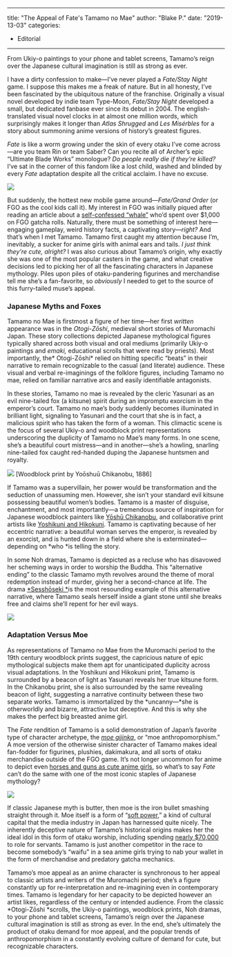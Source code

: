 
---
title: "The Appeal of Fate's Tamamo no Mae"
author: "Blake P."
date: "2019-13-03"
categories:
- Editorial
---

From Ukiy-o paintings to your phone and tablet screens, Tamamo’s reign over the Japanese cultural imagination is still as strong as ever.

I have a dirty confession to make—I’ve never played a *Fate/Stay Night* game. I suppose this makes me a freak of nature. But in all honesty, I’ve been fascinated by the ubiquitous nature of the franchise. Originally a visual novel developed by indie team Type-Moon, *Fate/Stay Night* developed a small, but dedicated fanbase ever since its debut in 2004. The english-translated visual novel clocks in at almost one million words, which surprisingly makes it longer than *Atlas Shrugged* and *Les Misérbles* for a story about summoning anime versions of history’s greatest figures. 

*Fate* is like a worm growing under the skin of every otaku I’ve come across—are you team Rin or team Saber? Can you recite all of Archer’s epic “Ultimate Blade Works” monologue? *Do people really die if they’re killed?* I’ve sat in the corner of this fandom like a lost child, washed and blinded by every *Fate* adaptation despite all the critical acclaim. I have no excuse.

![](https://lh4.googleusercontent.com/C12t97iRIGPrY41yxvSYbJSIWfqJ_wPz6sNPWuP6vvQ2_tBxzSjdR0LKQctjZYtperNEAhEJ-15P8iq-XwzBkmysZwkQGkz0UV3ZUdNl0lOOnsgmzuV6To1FCkd-sEC-8e7ssLA)

But suddenly, the hottest new mobile game around—*Fate/Grand Order* (or FGO as the cool kids call it). My interest in FGO was initially piqued after reading an article about a [self-confessed “whale”](https://www.escapistmagazine.com/v2/2018/10/12/confessions-of-a-mobile-gaming-whale/) who’d spent over $1,000 on FGO gatcha rolls. Naturally, there must be something of interest here—engaging gameplay, weird history facts, a captivating story—*right?* And that’s when I met Tamamo. Tamamo first caught my attention because I’m, inevitably, a sucker for anime girls with animal ears and tails. *I just think they’re cute, alright?* I was also curious about Tamamo’s origin, why exactly she was one of the most popular casters in the game, and what creative decisions led to picking her of all the fascinating characters in Japanese mythology. Piles upon piles of otaku-pandering figurines and merchandise tell me she’s a fan-favorite, so *obviously* I needed to get to the source of this furry-tailed muse’s appeal.

### **Japanese Myths and Foxes**

Tamamo no Mae is firstmost a figure of her time—her first *written* appearance was in the *Otogi-Zōshi*, medieval short stories of Muromachi Japan. These story collections depicted Japanese mythological figures typically shared across both visual and oral mediums (primarily Ukiy-o paintings and *emaki,* educational scrolls that were read by priests). Most importantly, the* Otogi-Zōshi* relied on hitting specific “beats” in their narrative to remain recognizable to the casual (and literate) audience. These visual and verbal re-imaginings of the folklore figures, including Tamamo no mae, relied on familiar narrative arcs and easily identifiable antagonists.

In these stories, Tamamo no mae is revealed by the cleric Yasunari as an evil nine-tailed fox (a kitsune) spirit during an impromptu exorcism in the emperor’s court. Tamamo no mae’s body suddenly becomes illuminated in brilliant light, signaling to Yasunari and the court that she is in fact, a malicious spirit who has taken the form of a woman. This climactic scene is the focus of several Ukiy-o and woodblock print representations underscoring the duplicity of Tamamo no Mae’s many forms. In one scene, she’s a beautiful court mistress—and in another—she’s a howling, snarling nine-tailed fox caught red-handed duping the Japanese huntsmen and royalty.

![](https://lh5.googleusercontent.com/JLFRjBFTjx67aQU3S8XpsnhUBdyFw4216scwJRmIaYrtQQLy-bWvcDiFkBJtnbTPFe5Dk-zTNyzVWWM1LZ2rC-OdtUyyuMmOxVAGa645ZN70hL7c4Y5wXcl0OuXymp_4PkUje1Q)
[Woodblock print by Yoōshuū Chikanobu, 1886]

If Tamamo was a supervillain, her power would be transformation and the seduction of unassuming men. However, she isn’t your standard evil kitsune possessing beautiful women’s bodies. Tamamo is a master of disguise, enchantment, and most importantly—a tremendous source of inspiration for Japanese woodblock painters like [Yōshū Chikanobu](https://en.wikipedia.org/wiki/Toyohara_Chikanobu), and collaborative print artists like [Yoshikuni and Hikokuni](http://www.osakaprints.com/content/artists/info_pp/yoshikuni_info/yoshikuni_08a.htm). Tamamo is captivating because of her eccentric narrative: a beautiful woman serves the emperor, is revealed by an exorcist, and is hunted down in a field where she is exterminated—depending on *who *is telling the story.

In some Noh dramas, Tamamo is depicted as a recluse who has disavowed her scheming ways in order to worship the Buddha. This “alternative ending” to the classic Tamamo myth revolves around the theme of moral redemption instead of murder, giving her a second-chance at life. The drama [*Sesshōseki *](http://www.the-noh.com/en/plays/data/program_045.html)is the most resounding example of this alternative narrative, where Tamamo seals herself inside a giant stone until she breaks free and claims she’ll repent for her evil ways.

![](https://lh6.googleusercontent.com/1aU_OfOCWnhrEO8XJxylw80_J0tUnaO3ZujoW8rc7Uv9EJM-dRbWf7fRr-HNjqJvHZIIEhHXP2SZDSss7qn7byfCDgLBBw7_dGX7UeB6_kmSxpFuuz6LlKRB1lwimPu6x5z5PVM)

### **Adaptation Versus Moe**

As representations of Tamamo no Mae from the Muromachi period to the 19th century woodblock prints suggest, the capricious nature of epic mythological subjects make them apt for unanticipated duplicity across visual adaptations. In the Yoshikuni and Hikokuni print, Tamamo is surrounded by a beacon of light as Yasunari reveals her true kitsune form. In the Chikanobu print, she is also surrounded by the same revealing beacon of light, suggesting a narrative continuity between these two separate works. Tamamo is immortalized by the *uncanny—*she is otherworldly and bizarre, attractive but deceptive. And this is why she makes the perfect big breasted anime girl.

The *Fate* rendition of Tamamo is a solid demonstration of Japan’s favorite type of character archetype, the [*moe gijinka*,](https://en.wikipedia.org/wiki/Moe_anthropomorphism) or “moe anthropomorphism.” A moe version of the otherwise sinister character of Tamamo makes ideal fan-fodder for figurines, plushies, dakimakura, and all sorts of otaku merchandise outside of the FGO game. It’s not longer uncommon for anime to depict even [horses and guns as cute anime girls](https://kotaku.com/inside-the-anime-that-portrays-guns-horses-and-countri-1785171318), so what’s to say *Fate* can’t do the same with one of the most iconic staples of Japanese mythology?

![](https://lh5.googleusercontent.com/EkdM3HKMaxkan1j3eII3Tq27mzjP05S4CWH1M5jxh2qZg1BgEu_IUetg7H51Bv0mTEQuQ4SnKWV5kqfObRr56mGYEa1N5-Xq7k9mzVKp_PDXkfJFvciQgslA2-G1FsB3XDKmHFc)

If classic Japanese myth is butter, then moe is the iron bullet smashing straight through it. Moe itself is a form of “[soft power](https://en.wikipedia.org/wiki/Cool_Japan),” a kind of cultural capital that the media industry in Japan has harnessed quite nicely. The inherently deceptive nature of Tamamo’s historical origins makes her the ideal idol in this form of otaku worship, including spending [nearly $70,000](https://www.wsj.com/articles/meet-the-man-whos-spent-70-000-playing-a-mobile-game-1521107255) to role for servants. Tamamo is just another competitor in the race to become somebody’s “waifu” in a sea anime girls trying to nab your wallet in the form of merchandise and predatory gatcha mechanics. 

Tamamo’s moe appeal as an anime character is synchronous to her appeal to classic artists and writers of the Muromachi period; she’s a figure constantly up for re-interpretation and re-imagining even in contemporary times. Tamamo is legendary for her capacity to be depicted however an artist likes, regardless of the century or intended audience. From the classic *Otogi-Zōshi *scrolls, the Ukiy-o paintings, woodblock prints, Noh dramas, to your phone and tablet screens, Tamamo’s reign over the Japanese cultural imagination is still as strong as ever. In the end, she’s ultimately the product of otaku demand for moe appeal, and the popular trends of anthropomorphism in a constantly evolving culture of demand for cute, but recognizable characters.

